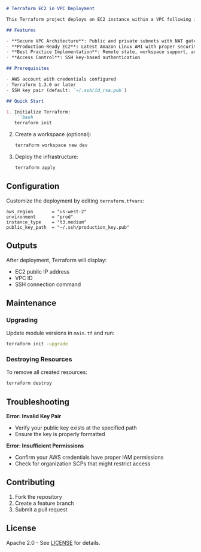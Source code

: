 ```markdown
# Terraform EC2 in VPC Deployment

This Terraform project deploys an EC2 instance within a VPC following infrastructure-as-code best practices. The solution includes networking components, security groups, and proper access controls.

## Features

- **Secure VPC Architecture**: Public and private subnets with NAT gateway
- **Production-Ready EC2**: Latest Amazon Linux AMI with proper security groups
- **Best Practice Implementation**: Remote state, workspace support, and modular design
- **Access Control**: SSH key-based authentication

## Prerequisites

- AWS account with credentials configured
- Terraform 1.3.0 or later
- SSH key pair (default: `~/.ssh/id_rsa.pub`)

## Quick Start

1. Initialize Terraform:
   ```bash
   terraform init
   ```

2. Create a workspace (optional):
   ```bash
   terraform workspace new dev
   ```

3. Deploy the infrastructure:
   ```bash
   terraform apply
   ```

## Configuration

Customize the deployment by editing `terraform.tfvars`:

```hcl
aws_region       = "us-west-2"
environment      = "prod"
instance_type    = "t3.medium"
public_key_path  = "~/.ssh/production_key.pub"
```

## Outputs

After deployment, Terraform will display:
- EC2 public IP address
- VPC ID
- SSH connection command

## Maintenance

### Upgrading
Update module versions in `main.tf` and run:
```bash
terraform init -upgrade
```

### Destroying Resources
To remove all created resources:
```bash
terraform destroy
```
## Troubleshooting

**Error: Invalid Key Pair**
- Verify your public key exists at the specified path
- Ensure the key is properly formatted

**Error: Insufficient Permissions**
- Confirm your AWS credentials have proper IAM permissions
- Check for organization SCPs that might restrict access

## Contributing

1. Fork the repository
2. Create a feature branch
3. Submit a pull request

## License

Apache 2.0 - See [LICENSE](LICENSE) for details.

```
